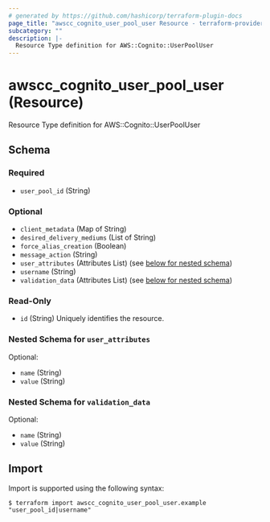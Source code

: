 ```yaml
---
# generated by https://github.com/hashicorp/terraform-plugin-docs
page_title: "awscc_cognito_user_pool_user Resource - terraform-provider-awscc"
subcategory: ""
description: |-
  Resource Type definition for AWS::Cognito::UserPoolUser
---
```


# awscc_cognito_user_pool_user (Resource)

Resource Type definition for AWS::Cognito::UserPoolUser



<!-- schema generated by tfplugindocs -->
## Schema

### Required

- `user_pool_id` (String)

### Optional

- `client_metadata` (Map of String)
- `desired_delivery_mediums` (List of String)
- `force_alias_creation` (Boolean)
- `message_action` (String)
- `user_attributes` (Attributes List) (see [below for nested schema](#nestedatt--user_attributes))
- `username` (String)
- `validation_data` (Attributes List) (see [below for nested schema](#nestedatt--validation_data))

### Read-Only

- `id` (String) Uniquely identifies the resource.

<a id="nestedatt--user_attributes"></a>
### Nested Schema for `user_attributes`

Optional:

- `name` (String)
- `value` (String)


<a id="nestedatt--validation_data"></a>
### Nested Schema for `validation_data`

Optional:

- `name` (String)
- `value` (String)

## Import

Import is supported using the following syntax:

```shell
$ terraform import awscc_cognito_user_pool_user.example "user_pool_id|username"
```

